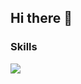 ## Hi there 👋


### Skills
<p align="left">
  <img src="https://skillicons.dev/icons?i=html,css,js,react,java,python" />
</p>
